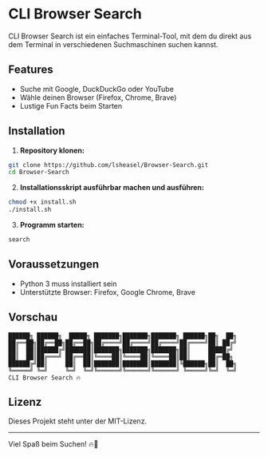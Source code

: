 # CLI Browser Search

CLI Browser Search ist ein einfaches Terminal-Tool, mit dem du direkt aus dem Terminal in verschiedenen Suchmaschinen suchen kannst.

## Features
- Suche mit Google, DuckDuckGo oder YouTube
- Wähle deinen Browser (Firefox, Chrome, Brave)
- Lustige Fun Facts beim Starten

## Installation
1. **Repository klonen:**
```bash
git clone https://github.com/lsheasel/Browser-Search.git
cd Browser-Search
```

2. **Installationsskript ausführbar machen und ausführen:**
```bash
chmod +x install.sh
./install.sh
```

3. **Programm starten:**
```bash
search
```

## Voraussetzungen
- Python 3 muss installiert sein
- Unterstützte Browser: Firefox, Google Chrome, Brave

## Vorschau
```
██████╗ ██████╗  █████╗ ███████╗███████╗███████╗ ██████╗██╗  ██╗
██╔══██╗██╔══██╗██╔══██╗██╔════╝██╔════╝██╔════╝██╔════╝██║ ██╔╝
██║  ██║██████╔╝███████║███████╗███████╗███████╗██║     █████╔╝
██║  ██║██╔═══╝ ██╔══██║╚════██║╚════██║╚════██║██║     ██╔═██╗
██████╔╝██║     ██║  ██║███████║███████║███████║╚██████╗██║  ██╗
╚═════╝ ╚═╝     ╚═╝  ╚═╝╚══════╝╚══════╝╚══════╝ ╚═════╝╚═╝  ╚═╝
CLI Browser Search 🔥
```

## Lizenz
Dieses Projekt steht unter der MIT-Lizenz.

---

Viel Spaß beim Suchen! 🔥🚀

